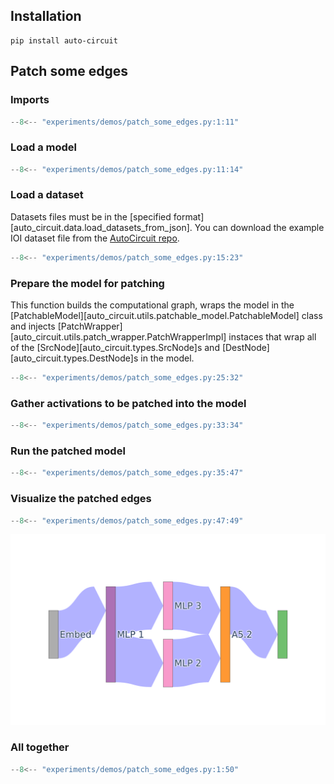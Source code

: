 
## Installation
```
pip install auto-circuit
```

## Patch some edges

### Imports
```python
--8<-- "experiments/demos/patch_some_edges.py:1:11"
```

### Load a model
```python
--8<-- "experiments/demos/patch_some_edges.py:11:14"
```

### Load a dataset
Datasets files must be in the
[specified format][auto_circuit.data.load_datasets_from_json].
You can download the example IOI dataset file from the
[AutoCircuit repo](https://github.com/UFO-101/auto-circuit/blob/main/datasets/ioi/ioi_vanilla_template_prompts.json).
```python
--8<-- "experiments/demos/patch_some_edges.py:15:23"
```

### Prepare the model for patching
This function builds the computational graph, wraps the model in the
[PatchableModel][auto_circuit.utils.patchable_model.PatchableModel] class and injects
[PatchWrapper][auto_circuit.utils.patch_wrapper.PatchWrapperImpl] instaces that wrap
all of the [SrcNode][auto_circuit.types.SrcNode]s and
[DestNode][auto_circuit.types.DestNode]s in the model.
```python
--8<-- "experiments/demos/patch_some_edges.py:25:32"
```

### Gather activations to be patched into the model
```python
--8<-- "experiments/demos/patch_some_edges.py:33:34"
```

### Run the patched model
```python
--8<-- "experiments/demos/patch_some_edges.py:35:47"
```

### Visualize the patched edges
```python
--8<-- "experiments/demos/patch_some_edges.py:47:49"
```

![](../../assets/Small_Circuit_Viz.png)

### All together
```python
--8<-- "experiments/demos/patch_some_edges.py:1:50"
```
